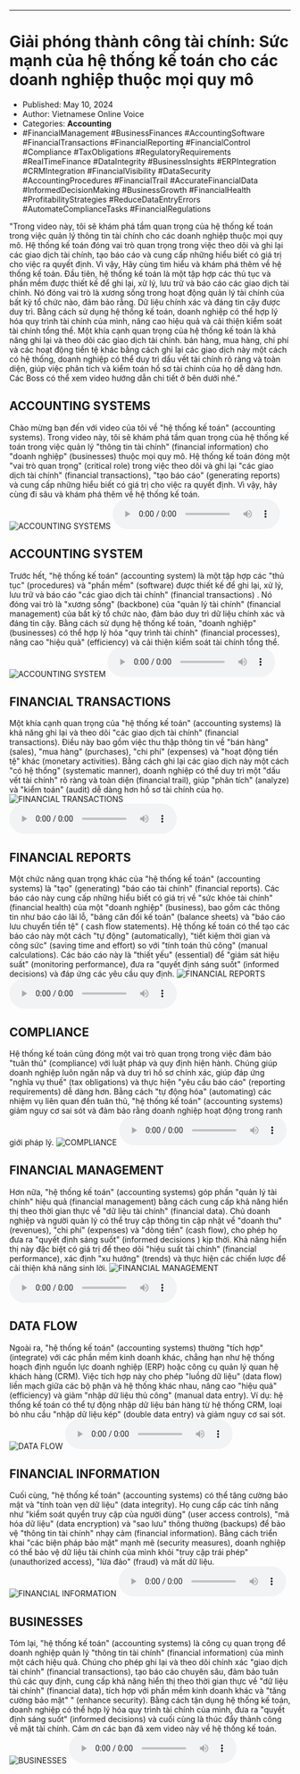 
---

# Giải phóng thành công tài chính: Sức mạnh của hệ thống kế toán cho các doanh nghiệp thuộc mọi quy mô

- Published: May 10, 2024
- Author: Vietnamese Online Voice
- Categories: **Accounting**
- #FinancialManagement #BusinessFinances #AccountingSoftware #FinancialTransactions #FinancialReporting #FinancialControl #Compliance #TaxObligations #RegulatoryRequirements #RealTimeFinance #DataIntegrity #BusinessInsights #ERPIntegration #CRMIntegration #FinancialVisibility #DataSecurity #AccountingProcedures #FinancialTrail #AccurateFinancialData #InformedDecisionMaking #BusinessGrowth #FinancialHealth #ProfitabilityStrategies #ReduceDataEntryErrors #AutomateComplianceTasks #FinancialRegulations

"Trong video này, tôi sẽ khám phá tầm quan trọng của hệ thống kế toán trong việc quản lý thông tin tài chính cho các doanh nghiệp thuộc mọi quy mô. Hệ thống kế toán đóng vai trò quan trọng trong việc theo dõi và ghi lại các giao dịch tài chính, tạo báo cáo và cung cấp những hiểu biết có giá trị cho việc ra quyết định. Vì vậy, Hãy cùng tìm hiểu và khám phá thêm về hệ thống kế toán. Đầu tiên, hệ thống kế toán là một tập hợp các thủ tục và phần mềm được thiết kế để ghi lại, xử lý, lưu trữ và báo cáo các giao dịch tài chính. Nó đóng vai trò là xương sống trong hoạt động quản lý tài chính của bất kỳ tổ chức nào, đảm bảo rằng. Dữ liệu chính xác và đáng tin cậy được duy trì. Bằng cách sử dụng hệ thống kế toán, doanh nghiệp có thể hợp lý hóa quy trình tài chính của mình, nâng cao hiệu quả và cải thiện kiểm soát tài chính tổng thể. Một khía cạnh quan trọng của hệ thống kế toán là khả năng ghi lại và theo dõi các giao dịch tài chính. bán hàng, mua hàng, chi phí và các hoạt động tiền tệ khác bằng cách ghi lại các giao dịch này một cách có hệ thống, doanh nghiệp có thể duy trì dấu vết tài chính rõ ràng và toàn diện, giúp việc phân tích và kiểm toán hồ sơ tài chính của họ dễ dàng hơn. Các Boss có thể xem video hướng dẫn chi tiết ở bên dưới nhé."


## ACCOUNTING SYSTEMS

Chào mừng bạn đến với video của tôi về "hệ thống kế toán" (accounting systems). Trong video này, tôi sẽ khám phá tầm quan trọng của hệ thống kế toán trong việc quản lý "thông tin tài chính" (financial information) cho "doanh nghiệp" (businesses) thuộc mọi quy mô. Hệ thống kế toán đóng một "vai trò quan trọng" (critical role) trong việc theo dõi và ghi lại "các giao dịch tài chính" (financial transactions), "tạo báo cáo" (generating reports) và cung cấp những hiểu biết có giá trị cho việc ra quyết định. Vì vậy, hãy cùng đi sâu và khám phá thêm về hệ thống kế toán.
![ACCOUNTING SYSTEMS](https://http-archiver-apis-production-80.schnworks.com/storage/images/transitions/2024-05-10/transition-10946293581-Montserrat-Thin-4A148C.jpg)
<audio controls>
    <source src="https://http-archiver-apis-production-80.schnworks.com/storage/storage/audio/file-5410713392.mp3" type="audio/mpeg">
</audio>



## ACCOUNTING SYSTEM

Trước hết, "hệ thống kế toán" (accounting system) là một tập hợp các "thủ tục" (procedures) và "phần mềm" (software) được thiết kế để ghi lại, xử lý, lưu trữ và báo cáo "các giao dịch tài chính" (financial transactions) . Nó đóng vai trò là "xương sống" (backbone) của "quản lý tài chính" (financial management) của bất kỳ tổ chức nào, đảm bảo duy trì dữ liệu chính xác và đáng tin cậy. Bằng cách sử dụng hệ thống kế toán, "doanh nghiệp" (businesses) có thể hợp lý hóa "quy trình tài chính" (financial processes), nâng cao "hiệu quả" (efficiency) và cải thiện kiểm soát tài chính tổng thể.
![ACCOUNTING SYSTEM](https://http-archiver-apis-production-80.schnworks.com/storage/images/transitions/2024-05-10/transition-64989395477-Montserrat-SemiBold-4A148C.jpg)
<audio controls>
    <source src="https://http-archiver-apis-production-80.schnworks.com/storage/storage/audio/file-7748375191.mp3" type="audio/mpeg">
</audio>



## FINANCIAL TRANSACTIONS

Một khía cạnh quan trọng của "hệ thống kế toán" (accounting systems) là khả năng ghi lại và theo dõi "các giao dịch tài chính" (financial transactions). Điều này bao gồm việc thu thập thông tin về "bán hàng" (sales), "mua hàng" (purchases), "chi phí" (expenses) và "hoạt động tiền tệ" khác (monetary activities). Bằng cách ghi lại các giao dịch này một cách "có hệ thống" (systematic manner), doanh nghiệp có thể duy trì một "dấu vết tài chính" rõ ràng và toàn diện (financial trail), giúp "phân tích" (analyze) và "kiểm toán" (audit) dễ dàng hơn hồ sơ tài chính của họ.
![FINANCIAL TRANSACTIONS](https://http-archiver-apis-production-80.schnworks.com/storage/images/transitions/2024-05-10/transition-2481893128-Montserrat-Black-880E4F.jpg)
<audio controls>
    <source src="https://http-archiver-apis-production-80.schnworks.com/storage/storage/audio/file-11977697929.mp3" type="audio/mpeg">
</audio>



## FINANCIAL REPORTS

Một chức năng quan trọng khác của "hệ thống kế toán" (accounting systems) là "tạo" (generating) "báo cáo tài chính" (financial reports). Các báo cáo này cung cấp những hiểu biết có giá trị về "sức khỏe tài chính" (financial health) của một "doanh nghiệp" (business), bao gồm các thông tin như báo cáo lãi lỗ, "bảng cân đối kế toán" (balance sheets) và "báo cáo lưu chuyển tiền tệ" ( cash flow statements). Hệ thống kế toán có thể tạo các báo cáo này một cách "tự động" (automatically), "tiết kiệm thời gian và công sức" (saving time and effort) so với "tính toán thủ công" (manual calculations). Các báo cáo này là "thiết yếu" (essential) để "giám sát hiệu suất" (monitoring performance), đưa ra "quyết định sáng suốt" (informed decisions) và đáp ứng các yêu cầu quy định.
![FINANCIAL REPORTS](https://http-archiver-apis-production-80.schnworks.com/storage/images/transitions/2024-05-10/transition--27225677166-Montserrat-Bold-004895.jpg)
<audio controls>
    <source src="https://http-archiver-apis-production-80.schnworks.com/storage/storage/audio/file-29109564790.mp3" type="audio/mpeg">
</audio>



## COMPLIANCE

Hệ thống kế toán cũng đóng một vai trò quan trọng trong việc đảm bảo "tuân thủ" (compliance) với luật pháp và quy định hiện hành. Chúng giúp doanh nghiệp luôn ngăn nắp và duy trì hồ sơ chính xác, giúp đáp ứng "nghĩa vụ thuế" (tax obligations) và thực hiện "yêu cầu báo cáo" (reporting requirements) dễ dàng hơn. Bằng cách "tự động hóa" (automating) các nhiệm vụ liên quan đến tuân thủ, "hệ thống kế toán" (accounting systems) giảm nguy cơ sai sót và đảm bảo rằng doanh nghiệp hoạt động trong ranh giới pháp lý.
![COMPLIANCE](https://http-archiver-apis-production-80.schnworks.com/storage/images/transitions/2024-05-10/transition--17631621115-Montserrat-Thin-283593.jpg)
<audio controls>
    <source src="https://http-archiver-apis-production-80.schnworks.com/storage/storage/audio/file-28038857847.mp3" type="audio/mpeg">
</audio>



## FINANCIAL MANAGEMENT

Hơn nữa, "hệ thống kế toán" (accounting systems) góp phần "quản lý tài chính" hiệu quả (financial management) bằng cách cung cấp khả năng hiển thị theo thời gian thực về "dữ liệu tài chính" (financial data). Chủ doanh nghiệp và người quản lý có thể truy cập thông tin cập nhật về "doanh thu" (revenues), "chi phí" (expenses) và "dòng tiền" (cash flow), cho phép họ đưa ra "quyết định sáng suốt" (informed decisions ) kịp thời. Khả năng hiển thị này đặc biệt có giá trị để theo dõi "hiệu suất tài chính" (financial performance), xác định "xu hướng" (trends) và thực hiện các chiến lược để cải thiện khả năng sinh lời.
![FINANCIAL MANAGEMENT](https://http-archiver-apis-production-80.schnworks.com/storage/images/transitions/2024-05-10/transition-6614108699-Montserrat-Thin-880E4F.jpg)
<audio controls>
    <source src="https://http-archiver-apis-production-80.schnworks.com/storage/storage/audio/file-27369843142.mp3" type="audio/mpeg">
</audio>



## DATA FLOW

Ngoài ra, "hệ thống kế toán" (accounting systems) thường "tích hợp" (integrate) với các phần mềm kinh doanh khác, chẳng hạn như hệ thống hoạch định nguồn lực doanh nghiệp (ERP) hoặc công cụ quản lý quan hệ khách hàng (CRM). Việc tích hợp này cho phép "luồng dữ liệu" (data flow) liền mạch giữa các bộ phận và hệ thống khác nhau, nâng cao "hiệu quả" (efficiency) và giảm "nhập dữ liệu thủ công" (manual data entry). Ví dụ: hệ thống kế toán có thể tự động nhập dữ liệu bán hàng từ hệ thống CRM, loại bỏ nhu cầu "nhập dữ liệu kép" (double data entry) và giảm nguy cơ sai sót.
![DATA FLOW](https://http-archiver-apis-production-80.schnworks.com/storage/images/transitions/2024-05-10/transition--9153368856-Montserrat-Thin-1A237E.jpg)
<audio controls>
    <source src="https://http-archiver-apis-production-80.schnworks.com/storage/storage/audio/file-49289158461.mp3" type="audio/mpeg">
</audio>



## FINANCIAL INFORMATION

Cuối cùng, "hệ thống kế toán" (accounting systems) có thể tăng cường bảo mật và "tính toàn vẹn dữ liệu" (data integrity). Họ cung cấp các tính năng như "kiểm soát quyền truy cập của người dùng" (user access controls), "mã hóa dữ liệu" (data encryption) và "sao lưu" thông thường (backups) để bảo vệ "thông tin tài chính" nhạy cảm (financial information). Bằng cách triển khai "các biện pháp bảo mật" mạnh mẽ (security measures), doanh nghiệp có thể bảo vệ dữ liệu tài chính của mình khỏi "truy cập trái phép" (unauthorized access), "lừa đảo" (fraud) và mất dữ liệu.
![FINANCIAL INFORMATION](https://http-archiver-apis-production-80.schnworks.com/storage/images/transitions/2024-05-10/transition-26489341977-Montserrat-Black-1A237E.jpg)
<audio controls>
    <source src="https://http-archiver-apis-production-80.schnworks.com/storage/storage/audio/file-11855018406.mp3" type="audio/mpeg">
</audio>



## BUSINESSES

Tóm lại, "hệ thống kế toán" (accounting systems) là công cụ quan trọng để doanh nghiệp quản lý "thông tin tài chính" (financial information) của mình một cách hiệu quả. Chúng cho phép ghi lại và theo dõi chính xác "giao dịch tài chính" (financial transactions), tạo báo cáo chuyên sâu, đảm bảo tuân thủ các quy định, cung cấp khả năng hiển thị theo thời gian thực về "dữ liệu tài chính" (financial data), tích hợp với phần mềm kinh doanh khác và "tăng cường bảo mật" " (enhance security). Bằng cách tận dụng hệ thống kế toán, doanh nghiệp có thể hợp lý hóa quy trình tài chính của mình, đưa ra "quyết định sáng suốt" (informed decisions) và cuối cùng là thúc đẩy thành công về mặt tài chính. Cảm ơn các bạn đã xem video này về hệ thống kế toán.
![BUSINESSES](https://http-archiver-apis-production-80.schnworks.com/storage/images/transitions/2024-05-10/transition-61802024258-Montserrat-Medium-9C27B0.jpg)
<audio controls>
    <source src="https://http-archiver-apis-production-80.schnworks.com/storage/storage/audio/file-14942924688.mp3" type="audio/mpeg">
</audio>

